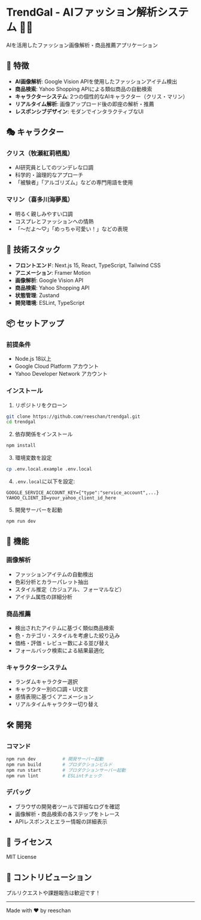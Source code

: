 # TrendGal - AIファッション解析システム 👗✨

AIを活用したファッション画像解析・商品推薦アプリケーション

## 🌟 特徴

- **AI画像解析**: Google Vision APIを使用したファッションアイテム検出
- **商品検索**: Yahoo Shopping APIによる類似商品の自動検索
- **キャラクターシステム**: 2つの個性的なAIキャラクター（クリス・マリン）
- **リアルタイム解析**: 画像アップロード後の即座の解析・推薦
- **レスポンシブデザイン**: モダンでインタラクティブなUI

## 🎭 キャラクター

### クリス（牧瀬紅莉栖風）
- AI研究員としてのツンデレな口調
- 科学的・論理的なアプローチ
- 「被験者」「アルゴリズム」などの専門用語を使用

### マリン（喜多川海夢風）
- 明るく親しみやすい口調
- コスプレとファッションへの情熱
- 「〜だよ〜♡」「めっちゃ可愛い！」などの表現

## 🚀 技術スタック

- **フロントエンド**: Next.js 15, React, TypeScript, Tailwind CSS
- **アニメーション**: Framer Motion
- **画像解析**: Google Vision API
- **商品検索**: Yahoo Shopping API
- **状態管理**: Zustand
- **開発環境**: ESLint, TypeScript

## 📦 セットアップ

### 前提条件

- Node.js 18以上
- Google Cloud Platform アカウント
- Yahoo Developer Network アカウント

### インストール

1. リポジトリをクローン
```bash
git clone https://github.com/reeschan/trendgal.git
cd trendgal
```

2. 依存関係をインストール
```bash
npm install
```

3. 環境変数を設定
```bash
cp .env.local.example .env.local
```

4. `.env.local`に以下を設定:
```env
GOOGLE_SERVICE_ACCOUNT_KEY={"type":"service_account",...}
YAHOO_CLIENT_ID=your_yahoo_client_id_here
```

5. 開発サーバーを起動
```bash
npm run dev
```

## 🎨 機能

### 画像解析
- ファッションアイテムの自動検出
- 色彩分析とカラーパレット抽出
- スタイル推定（カジュアル、フォーマルなど）
- アイテム属性の詳細分析

### 商品推薦
- 検出されたアイテムに基づく類似商品検索
- 色・カテゴリ・スタイルを考慮した絞り込み
- 価格・評価・レビュー数による並び替え
- フォールバック検索による結果最適化

### キャラクターシステム
- ランダムキャラクター選択
- キャラクター別の口調・UI文言
- 感情表現に基づくアニメーション
- リアルタイムキャラクター切り替え

## 🛠️ 開発

### コマンド

```bash
npm run dev          # 開発サーバー起動
npm run build        # プロダクションビルド
npm run start        # プロダクションサーバー起動
npm run lint         # ESLintチェック
```

### デバッグ

- ブラウザの開発者ツールで詳細なログを確認
- 画像解析・商品検索の各ステップをトレース
- APIレスポンスとエラー情報の詳細表示

## 📝 ライセンス

MIT License

## 🤝 コントリビューション

プルリクエストや課題報告は歓迎です！

---

Made with ❤️ by reeschan
